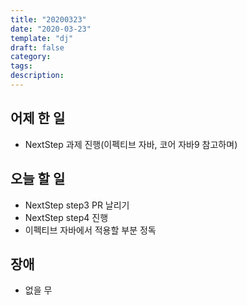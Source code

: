 ```yaml
---
title: "20200323"
date: "2020-03-23"
template: "dj"
draft: false
category:
tags:
description:
---
```



## 어제 한 일

* NextStep 과제 진행(이펙티브 자바, 코어 자바9 참고하며)

## 오늘 할 일

* NextStep step3 PR 날리기
* NextStep step4 진행
* 이펙티브 자바에서 적용할 부분 정독

## 장애

* 없을 무
